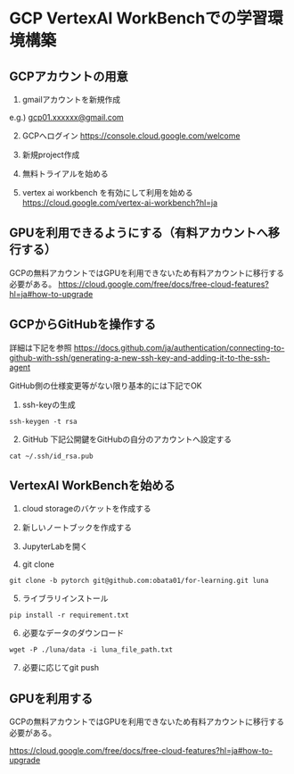 # GCP VertexAI WorkBenchでの学習環境構築


## GCPアカウントの用意
1. gmailアカウントを新規作成

e.g.) gcp01.xxxxxx@gmail.com

2. GCPへログイン
https://console.cloud.google.com/welcome

3. 新規project作成

4. 無料トライアルを始める

5. vertex ai workbench を有効にして利用を始める
https://cloud.google.com/vertex-ai-workbench?hl=ja

## GPUを利用できるようにする（有料アカウントへ移行する）
GCPの無料アカウントではGPUを利用できないため有料アカウントに移行する必要がある。
https://cloud.google.com/free/docs/free-cloud-features?hl=ja#how-to-upgrade


## GCPからGitHubを操作する
詳細は下記を参照
https://docs.github.com/ja/authentication/connecting-to-github-with-ssh/generating-a-new-ssh-key-and-adding-it-to-the-ssh-agent

GitHub側の仕様変更等がない限り基本的には下記でOK

1. ssh-keyの生成
```
ssh-keygen -t rsa
```

2. GitHub
下記公開鍵をGitHubの自分のアカウントへ設定する
```
cat ~/.ssh/id_rsa.pub
```


## VertexAI WorkBenchを始める

1. cloud storageのバケットを作成する

2. 新しいノートブックを作成する

3. JupyterLabを開く

4. git clone

```
git clone -b pytorch git@github.com:obata01/for-learning.git luna
```

5. ライブラリインストール

```
pip install -r requirement.txt
```

6. 必要なデータのダウンロード

```
wget -P ./luna/data -i luna_file_path.txt
```

7. 必要に応じてgit push

## GPUを利用する
GCPの無料アカウントではGPUを利用できないため有料アカウントに移行する必要がある。

https://cloud.google.com/free/docs/free-cloud-features?hl=ja#how-to-upgrade


